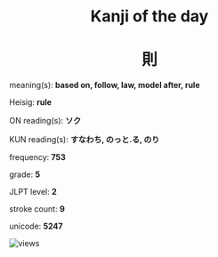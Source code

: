 <h1 align="center">Kanji of the day</h1>
<h1 align="center">則</h1>
<p align="left">meaning(s): <b>based on, follow, law, model after, rule</b></p>
<p align="left">Heisig: <b>rule</b></p>
<p align="left">ON reading(s): <b>ソク</b></p>
<p align="left">KUN reading(s): <b>すなわち, のっと.る, のり</b></p>
<p align="left">frequency: <b>753</b></p>
<p align="left">grade: <b>5</b></p>
<p align="left">JLPT level: <b>2</b></p>
<p align="left">stroke count: <b>9</b></p>
<p align="left">unicode: <b>5247</b></p>
<p align="left"><img src="https://komarev.com/ghpvc/?username=tristanwagner-kanjioftheday&label=Views&color=0e75b6&style=flat" alt="views"/></p>
